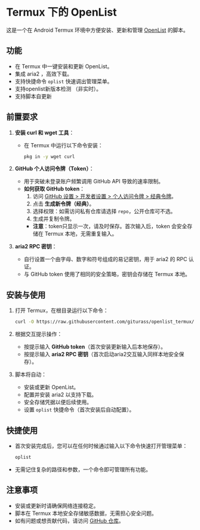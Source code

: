 # Termux 下的 OpenList

这是一个在 Android Termux 环境中方便安装、更新和管理 [OpenList](https://github.com/OpenListTeam/OpenList) 的脚本。

## 功能
- 在 Termux 中一键安装和更新 OpenList。
- 集成 aria2 ，高效下载。
- 支持快捷命令 `oplist` 快速调出管理菜单。
- 支持openlist新版本检测 （非实时）。
- 支持脚本自更新

## 前置要求
1. **安装 curl 和 wget 工具**：
   - 在 Termux 中运行以下命令安装：
     ```bash
     pkg in -y wget curl
     ```

2. **GitHub 个人访问令牌（Token）**：
   - 用于突破未登录账户频繁调用 GitHub API 导致的速率限制。
   - **如何获取 GitHub token**：
     1. 访问 [GitHub 设置 > 开发者设置 > 个人访问令牌 > 经典令牌](https://github.com/settings/tokens)。
     2. 点击 **生成新令牌（经典）**。
     3. 选择权限：如需访问私有仓库请选择 `repo`，公开仓库可不选。
     4. 生成并复制令牌。
     - **注意**：token只显示一次，请及时保存。首次输入后，token 会安全存储在 Termux 本地，无需重复输入。

3. **aria2 RPC 密钥**：
   - 自行设置一个由字母、数字和符号组成的易记密钥，用于 aria2 的 RPC 认证。
   - 与 GitHub token 使用了相同的安全策略，密钥会存储在 Termux 本地。

## 安装与使用
1. 打开 Termux，在根目录运行以下命令：
   ```bash
   curl -O https://raw.githubusercontent.com/giturass/openlist_termux/refs/heads/main/oplist.sh && chmod +x oplist.sh && ./oplist.sh
   ```

2. 根据交互提示操作：
   - 按提示输入 **GitHub token**（首次安装更新输入后本地保存）。
   - 按提示输入 **aria2 RPC 密钥**（首次启动aria2交互输入同样本地安全保存）。

3. 脚本将自动：
   - 安装或更新 OpenList。
   - 配置并安装 aria2 以支持下载。
   - 安全存储凭据以便后续使用。
   - 设置 `oplist` 快捷命令（首次安装后自动配置）。

## 快捷使用
- 首次安装完成后，您可以在任何时候通过输入以下命令快速打开管理菜单：
  ```bash
  oplist
  ```
- 无需记住复杂的路径和参数，一个命令即可管理所有功能。

## 注意事项
- 安装或更新时请确保网络连接稳定。
- 脚本在 Termux 本地安全存储敏感数据，无需担心安全问题。
- 如有问题或想贡献代码，请访问 [GitHub 仓库](https://github.com/giturass/openlist_termux)。
